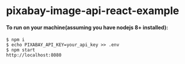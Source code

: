 # pixabay-image-api-react-example

#### To run on your machine(assuming you have nodejs 8+ installed):

```
$ npm i 
$ echo PIXABAY_API_KEY=your_api_key >> .env
$ npm start
http://localhost:8080
```